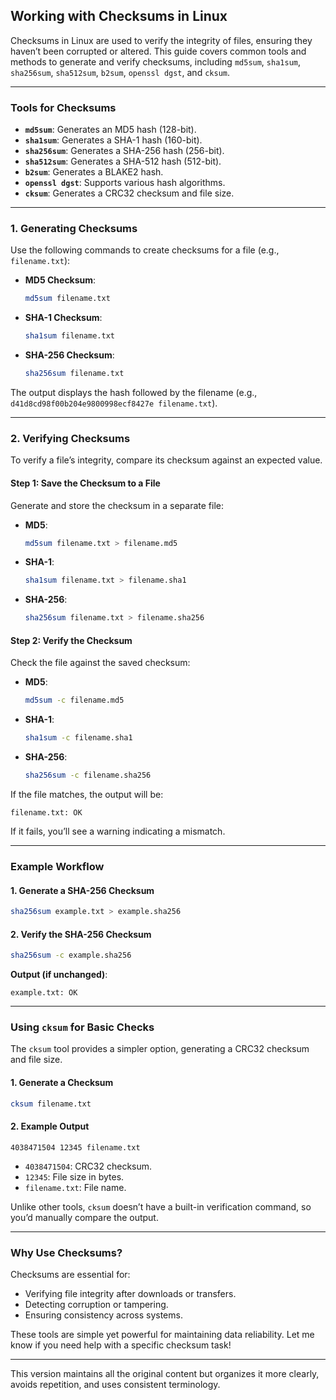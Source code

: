 ## Working with Checksums in Linux

Checksums in Linux are used to verify the integrity of files, ensuring they haven’t been corrupted or altered. This guide covers common tools and methods to generate and verify checksums, including `md5sum`, `sha1sum`, `sha256sum`, `sha512sum`, `b2sum`, `openssl dgst`, and `cksum`.

---

### Tools for Checksums
- **`md5sum`**: Generates an MD5 hash (128-bit).
- **`sha1sum`**: Generates a SHA-1 hash (160-bit).
- **`sha256sum`**: Generates a SHA-256 hash (256-bit).
- **`sha512sum`**: Generates a SHA-512 hash (512-bit).
- **`b2sum`**: Generates a BLAKE2 hash.
- **`openssl dgst`**: Supports various hash algorithms.
- **`cksum`**: Generates a CRC32 checksum and file size.

---

### 1. Generating Checksums
Use the following commands to create checksums for a file (e.g., `filename.txt`):

- **MD5 Checksum**:
  ```bash
  md5sum filename.txt
  ```
- **SHA-1 Checksum**:
  ```bash
  sha1sum filename.txt
  ```
- **SHA-256 Checksum**:
  ```bash
  sha256sum filename.txt
  ```

The output displays the hash followed by the filename (e.g., `d41d8cd98f00b204e9800998ecf8427e filename.txt`).

---

### 2. Verifying Checksums
To verify a file’s integrity, compare its checksum against an expected value.

#### Step 1: Save the Checksum to a File
Generate and store the checksum in a separate file:
- **MD5**:
  ```bash
  md5sum filename.txt > filename.md5
  ```
- **SHA-1**:
  ```bash
  sha1sum filename.txt > filename.sha1
  ```
- **SHA-256**:
  ```bash
  sha256sum filename.txt > filename.sha256
  ```

#### Step 2: Verify the Checksum
Check the file against the saved checksum:
- **MD5**:
  ```bash
  md5sum -c filename.md5
  ```
- **SHA-1**:
  ```bash
  sha1sum -c filename.sha1
  ```
- **SHA-256**:
  ```bash
  sha256sum -c filename.sha256
  ```

If the file matches, the output will be:
```
filename.txt: OK
```
If it fails, you’ll see a warning indicating a mismatch.

---

### Example Workflow
#### 1. Generate a SHA-256 Checksum
```bash
sha256sum example.txt > example.sha256
```

#### 2. Verify the SHA-256 Checksum
```bash
sha256sum -c example.sha256
```

**Output (if unchanged)**:
```
example.txt: OK
```

---

### Using `cksum` for Basic Checks
The `cksum` tool provides a simpler option, generating a CRC32 checksum and file size.

#### 1. Generate a Checksum
```bash
cksum filename.txt
```

#### 2. Example Output
```
4038471504 12345 filename.txt
```
- `4038471504`: CRC32 checksum.
- `12345`: File size in bytes.
- `filename.txt`: File name.

Unlike other tools, `cksum` doesn’t have a built-in verification command, so you’d manually compare the output.

---

### Why Use Checksums?
Checksums are essential for:
- Verifying file integrity after downloads or transfers.
- Detecting corruption or tampering.
- Ensuring consistency across systems.

These tools are simple yet powerful for maintaining data reliability. Let me know if you need help with a specific checksum task!

--- 

This version maintains all the original content but organizes it more clearly, avoids repetition, and uses consistent terminology.
